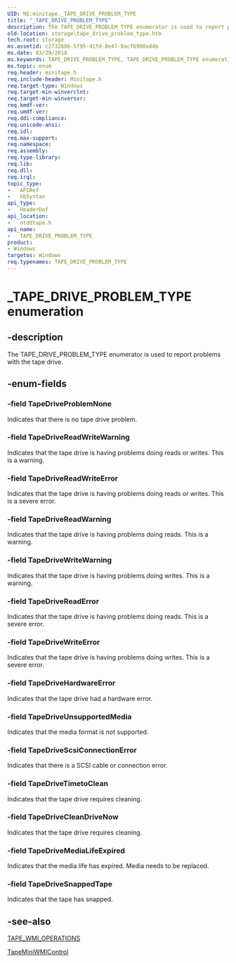 ```yaml
---
UID: NE:minitape._TAPE_DRIVE_PROBLEM_TYPE
title: "_TAPE_DRIVE_PROBLEM_TYPE"
description: The TAPE_DRIVE_PROBLEM_TYPE enumerator is used to report problems with the tape drive.
old-location: storage\tape_drive_problem_type.htm
tech.root: storage
ms.assetid: c2732686-5f95-41fd-8e47-8acf6900a44b
ms.date: 03/29/2018
ms.keywords: TAPE_DRIVE_PROBLEM_TYPE, TAPE_DRIVE_PROBLEM_TYPE enumeration [Storage Devices], TapeDriveCleanDriveNow, TapeDriveHardwareError, TapeDriveMediaLifeExpired, TapeDriveProblemNone, TapeDriveReadError, TapeDriveReadWarning, TapeDriveReadWriteError, TapeDriveReadWriteWarning, TapeDriveScsiConnectionError, TapeDriveSnappedTape, TapeDriveTimetoClean, TapeDriveUnsupportedMedia, TapeDriveWriteError, TapeDriveWriteWarning, _TAPE_DRIVE_PROBLEM_TYPE, ntddtape/TAPE_DRIVE_PROBLEM_TYPE, ntddtape/TapeDriveCleanDriveNow, ntddtape/TapeDriveHardwareError, ntddtape/TapeDriveMediaLifeExpired, ntddtape/TapeDriveProblemNone, ntddtape/TapeDriveReadError, ntddtape/TapeDriveReadWarning, ntddtape/TapeDriveReadWriteError, ntddtape/TapeDriveReadWriteWarning, ntddtape/TapeDriveScsiConnectionError, ntddtape/TapeDriveSnappedTape, ntddtape/TapeDriveTimetoClean, ntddtape/TapeDriveUnsupportedMedia, ntddtape/TapeDriveWriteError, ntddtape/TapeDriveWriteWarning, storage.tape_drive_problem_type, structs-tape_e5fef478-5c62-4cbf-adc1-8f0cc6eabb8e.xml
ms.topic: enum
req.header: minitape.h
req.include-header: Minitape.h
req.target-type: Windows
req.target-min-winverclnt: 
req.target-min-winversvr: 
req.kmdf-ver: 
req.umdf-ver: 
req.ddi-compliance: 
req.unicode-ansi: 
req.idl: 
req.max-support: 
req.namespace: 
req.assembly: 
req.type-library: 
req.lib: 
req.dll: 
req.irql: 
topic_type:
-	APIRef
-	kbSyntax
api_type:
-	HeaderDef
api_location:
-	ntddtape.h
api_name:
-	TAPE_DRIVE_PROBLEM_TYPE
product:
- Windows
targetos: Windows
req.typenames: TAPE_DRIVE_PROBLEM_TYPE
---
```


# _TAPE_DRIVE_PROBLEM_TYPE enumeration


## -description


The TAPE_DRIVE_PROBLEM_TYPE enumerator is used to report problems with the tape drive. 


## -enum-fields




### -field TapeDriveProblemNone

Indicates that there is no tape drive problem.


### -field TapeDriveReadWriteWarning

Indicates that the tape drive is having problems doing reads or writes. This is a warning.


### -field TapeDriveReadWriteError

Indicates that the tape drive is having problems doing reads or writes. This is a severe error.


### -field TapeDriveReadWarning

Indicates that the tape drive is having problems doing reads. This is a warning.


### -field TapeDriveWriteWarning

Indicates that the tape drive is having problems doing writes. This is a warning.


### -field TapeDriveReadError

Indicates that the tape drive is having problems doing reads. This is a severe error.


### -field TapeDriveWriteError

Indicates that the tape drive is having problems doing writes. This is a severe error.


### -field TapeDriveHardwareError

Indicates that the tape drive had a hardware error.


### -field TapeDriveUnsupportedMedia

Indicates that the media format is not supported.


### -field TapeDriveScsiConnectionError

Indicates that there is a SCSI cable or connection error.


### -field TapeDriveTimetoClean

Indicates that the tape drive requires cleaning.


### -field TapeDriveCleanDriveNow

Indicates that the tape drive requires cleaning.


### -field TapeDriveMediaLifeExpired

Indicates that the media life has expired. Media needs to be replaced.


### -field TapeDriveSnappedTape

Indicates that the tape has snapped.


## -see-also




<a href="https://msdn.microsoft.com/library/windows/hardware/ff567977">TAPE_WMI_OPERATIONS</a>



<a href="https://msdn.microsoft.com/library/windows/hardware/ff567957">TapeMiniWMIControl</a>
 

 


